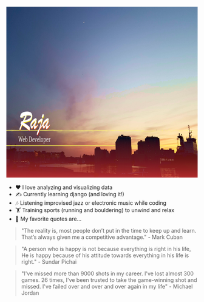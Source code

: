 <a href="https://github.com/leduble" title="Github about page"><img src="https://github.com/LeDuble/LeDuble/blob/main/github_bg_info.png" title="Raja Web Developer" width="1012" height="450"></a>


- ❤️ I love analyzing and visualizing data
- ✍️ Currently learning django (and loving it!)
- 🎶 Listening improvised jazz or electronic music while coding
- 🏋️ Training sports (running and bouldering) to unwind and relax
- 💬 My favorite quotes are...
> "The reality is, most people don’t put in the time to keep up and learn. That’s always given me a competitive advantage." - Mark Cuban

> "A person who is happy is not because everything is right in his life, He is happy because of his attitude towards everything in his life is right." - Sundar Pichai

> "I've missed more than 9000 shots in my career. I've lost almost 300 games. 26 times, I've been trusted to take the game-winning shot and missed. I've failed over and over and over again in my life" - Michael Jordan
